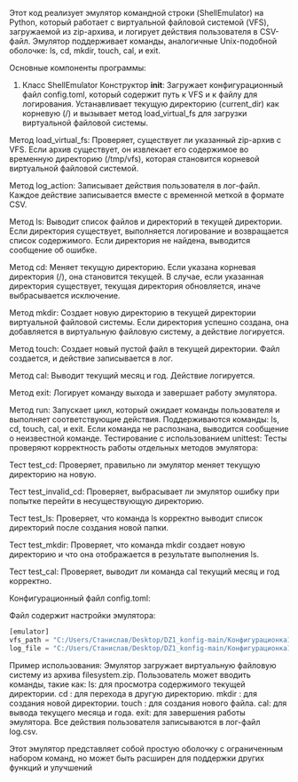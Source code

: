 Этот код реализует эмулятор командной строки (ShellEmulator) на Python, который работает с виртуальной файловой системой (VFS), загружаемой из zip-архива, и логирует действия пользователя в CSV-файл. Эмулятор поддерживает команды, аналогичные Unix-подобной оболочке: ls, cd, mkdir, touch, cal, и exit.

Основные компоненты программы:
1. Класс ShellEmulator
Конструктор __init__: Загружает конфигурационный файл config.toml, который содержит путь к VFS и к файлу для логирования. Устанавливает текущую директорию (current_dir) как корневую (/) и вызывает метод load_virtual_fs для загрузки виртуальной файловой системы.

Метод load_virtual_fs: Проверяет, существует ли указанный zip-архив с VFS. Если архив существует, он извлекает его содержимое во временную директорию (/tmp/vfs), которая становится корневой виртуальной файловой системой.

Метод log_action: Записывает действия пользователя в лог-файл. Каждое действие записывается вместе с временной меткой в формате CSV.

Метод ls: Выводит список файлов и директорий в текущей директории. Если директория существует, выполняется логирование и возвращается список содержимого. Если директория не найдена, выводится сообщение об ошибке.

Метод cd: Меняет текущую директорию. Если указана корневая директория (/), она становится текущей. В случае, если указанная директория существует, текущая директория обновляется, иначе выбрасывается исключение.

Метод mkdir: Создает новую директорию в текущей директории виртуальной файловой системы. Если директория успешно создана, она добавляется в виртуальную файловую систему, а действие логируется.

Метод touch: Создает новый пустой файл в текущей директории. Файл создается, и действие записывается в лог.

Метод cal: Выводит текущий месяц и год. Действие логируется.

Метод exit: Логирует команду выхода и завершает работу эмулятора.

Метод run: Запускает цикл, который ожидает команды пользователя и выполняет соответствующие действия. Поддерживаются команды: ls, cd, touch, cal, и exit. Если команда не распознана, выводится сообщение о неизвестной команде.
Тестирование с использованием unittest:
Тесты проверяют корректность работы отдельных методов эмулятора:

Тест test_cd: Проверяет, правильно ли эмулятор меняет текущую директорию на новую.

Тест test_invalid_cd: Проверяет, выбрасывает ли эмулятор ошибку при попытке перейти в несуществующую директорию.

Тест test_ls: Проверяет, что команда ls корректно выводит список директорий после создания новой папки.

Тест test_mkdir: Проверяет, что команда mkdir создает новую директорию и что она отображается в результате выполнения ls.

Тест test_cal: Проверяет, выводит ли команда cal текущий месяц и год корректно.

Конфигурационный файл config.toml:

Файл содержит настройки эмулятора:

```python
[emulator]
vfs_path = "C:/Users/Станислав/Desktop/DZ1_konfig-main/Конфигурационка1/filesystem.zip"
log_file = "C:/Users/Станислав/Desktop/DZ1_konfig-main/Конфигурационка1/log.csv"
```

Пример использования:
Эмулятор загружает виртуальную файловую систему из архива filesystem.zip.
Пользователь может вводить команды, такие как:
ls: для просмотра содержимого текущей директории.
cd <directory>: для перехода в другую директорию.
mkdir <directory>: для создания новой директории.
touch <filename>: для создания нового файла.
cal: для вывода текущего месяца и года.
exit: для завершения работы эмулятора.
Все действия пользователя записываются в лог-файл log.csv.

Этот эмулятор представляет собой простую оболочку с ограниченным набором команд, но может быть расширен для поддержки других функций и улучшений

